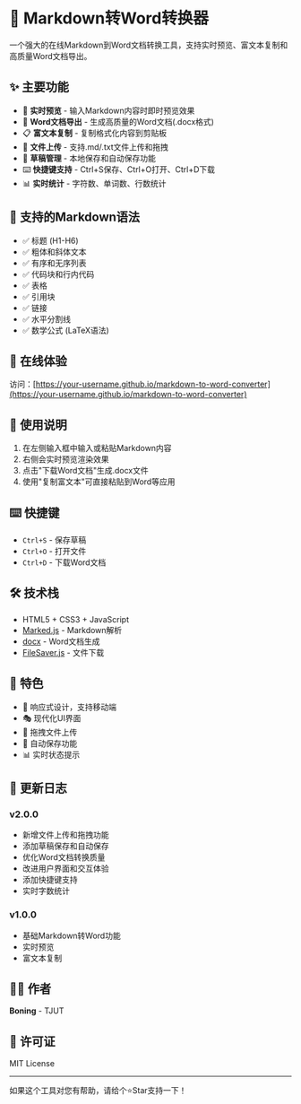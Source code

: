 # 📝 Markdown转Word转换器

一个强大的在线Markdown到Word文档转换工具，支持实时预览、富文本复制和高质量Word文档导出。

## ✨ 主要功能

- 🔄 **实时预览** - 输入Markdown内容时即时预览效果
- 📄 **Word文档导出** - 生成高质量的Word文档(.docx格式)
- 📋 **富文本复制** - 复制格式化内容到剪贴板
- 📁 **文件上传** - 支持.md/.txt文件上传和拖拽
- 💾 **草稿管理** - 本地保存和自动保存功能
- ⌨️ **快捷键支持** - Ctrl+S保存、Ctrl+O打开、Ctrl+D下载
- 📊 **实时统计** - 字符数、单词数、行数统计

## 🎯 支持的Markdown语法

- ✅ 标题 (H1-H6)
- ✅ 粗体和斜体文本
- ✅ 有序和无序列表
- ✅ 代码块和行内代码
- ✅ 表格
- ✅ 引用块
- ✅ 链接
- ✅ 水平分割线
- ✅ 数学公式 (LaTeX语法)

## 🚀 在线体验

访问：[https://your-username.github.io/markdown-to-word-converter](https://your-username.github.io/markdown-to-word-converter)

## 📖 使用说明

1. 在左侧输入框中输入或粘贴Markdown内容
2. 右侧会实时预览渲染效果
3. 点击"下载Word文档"生成.docx文件
4. 使用"复制富文本"可直接粘贴到Word等应用

## ⌨️ 快捷键

- `Ctrl+S` - 保存草稿
- `Ctrl+O` - 打开文件
- `Ctrl+D` - 下载Word文档

## 🛠️ 技术栈

- HTML5 + CSS3 + JavaScript
- [Marked.js](https://marked.js.org/) - Markdown解析
- [docx](https://github.com/dolanmiu/docx) - Word文档生成
- [FileSaver.js](https://github.com/eligrey/FileSaver.js) - 文件下载

## 🎨 特色

- 📱 响应式设计，支持移动端
- 🎭 现代化UI界面
- 🔄 拖拽文件上传
- 💾 自动保存功能
- 📊 实时状态提示

## 📝 更新日志

### v2.0.0
- 新增文件上传和拖拽功能
- 添加草稿保存和自动保存
- 优化Word文档转换质量
- 改进用户界面和交互体验
- 添加快捷键支持
- 实时字数统计

### v1.0.0
- 基础Markdown转Word功能
- 实时预览
- 富文本复制

## 👨‍💻 作者

**Boning** - TJUT

## 📄 许可证

MIT License

---

如果这个工具对您有帮助，请给个⭐Star支持一下！